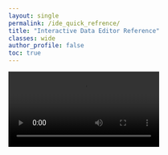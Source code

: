```yaml
---
layout: single
permalink: /ide_quick_refrence/
title: "Interactive Data Editor Reference"
classes: wide
author_profile: false
toc: true
---
```


<video controls="controls">
  <source src="../videos/ide/3d_viewer.mp4" type="video/mp4">
</video>